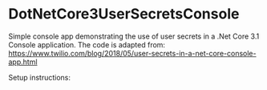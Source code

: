 # DotNetCore3UserSecretsConsole
Simple console app demonstrating the use of user secrets in a .Net Core 3.1 Console application. 
The code is adapted from: https://www.twilio.com/blog/2018/05/user-secrets-in-a-net-core-console-app.html

Setup instructions:
